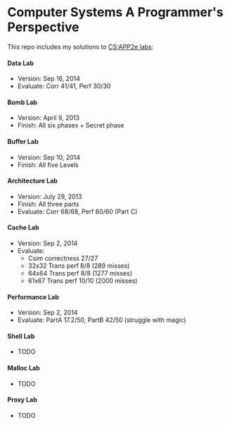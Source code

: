 # Computer Systems A Programmer's Perspective  
This repo includes my solutions to [CS:APP2e labs](http://www.csapp.cs.cmu.edu/public/labs.html):  
#### Data Lab
  - Version: Sep 16, 2014
  - Evaluate: Corr 41/41, Perf 30/30  
  
#### Bomb Lab
  - Version: April 9, 2013
  - Finish: All six phases + Secret phase  
  
#### Buffer Lab 
  - Version: Sep 10, 2014
  - Finish: All five Levels  
  
#### Architecture Lab
  - Version: July 29, 2013
  - Finish: All three parts
  - Evaluate: Corr 68/68, Perf 60/60 (Part C)

#### Cache Lab
  - Version: Sep 2, 2014
  - Evaluate: 
    - Csim correctness 27/27
    - 32x32 Trans perf  8/8  (289 misses)
    - 64x64 Trans perf  8/8  (1277 misses)
    - 61x67 Trans perf  10/10 (2000 misses)

#### Performance Lab
  - Version: Sep 2, 2014
  - Evaluate: PartA 17.2/50, PartB 42/50 (struggle with magic)

#### Shell Lab
  - TODO
  
#### Malloc Lab
  - TODO
  
#### Proxy Lab
  - TODO
